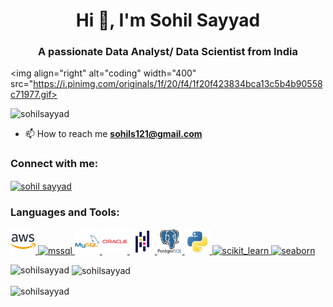 <h1 align="center">Hi 👋, I'm Sohil Sayyad</h1>
<h3 align="center">A passionate Data Analyst/ Data Scientist from India</h3>

<img align="right" alt="coding" width="400" src="https://i.pinimg.com/originals/1f/20/f4/1f20f423834bca13c5b4b90558c71977.gif>

<p align="left"> <img src="https://komarev.com/ghpvc/?username=sohilsayyad&label=Profile%20views&color=0e75b6&style=flat" alt="sohilsayyad" /> </p>

- 📫 How to reach me **sohils121@gmail.com**

<h3 align="left">Connect with me:</h3>
<p align="left">
<a href="https://linkedin.com/in/sohil sayyad" target="blank"><img align="center" src="https://raw.githubusercontent.com/rahuldkjain/github-profile-readme-generator/master/src/images/icons/Social/linked-in-alt.svg" alt="sohil sayyad" height="30" width="40" /></a>
</p>

<h3 align="left">Languages and Tools:</h3>
<p align="left"> <a href="https://aws.amazon.com" target="_blank" rel="noreferrer"> <img src="https://raw.githubusercontent.com/devicons/devicon/master/icons/amazonwebservices/amazonwebservices-original-wordmark.svg" alt="aws" width="40" height="40"/> </a> <a href="https://www.microsoft.com/en-us/sql-server" target="_blank" rel="noreferrer"> <img src="https://www.svgrepo.com/show/303229/microsoft-sql-server-logo.svg" alt="mssql" width="40" height="40"/> </a> <a href="https://www.mysql.com/" target="_blank" rel="noreferrer"> <img src="https://raw.githubusercontent.com/devicons/devicon/master/icons/mysql/mysql-original-wordmark.svg" alt="mysql" width="40" height="40"/> </a> <a href="https://www.oracle.com/" target="_blank" rel="noreferrer"> <img src="https://raw.githubusercontent.com/devicons/devicon/master/icons/oracle/oracle-original.svg" alt="oracle" width="40" height="40"/> </a> <a href="https://pandas.pydata.org/" target="_blank" rel="noreferrer"> <img src="https://raw.githubusercontent.com/devicons/devicon/2ae2a900d2f041da66e950e4d48052658d850630/icons/pandas/pandas-original.svg" alt="pandas" width="40" height="40"/> </a> <a href="https://www.postgresql.org" target="_blank" rel="noreferrer"> <img src="https://raw.githubusercontent.com/devicons/devicon/master/icons/postgresql/postgresql-original-wordmark.svg" alt="postgresql" width="40" height="40"/> </a> <a href="https://www.python.org" target="_blank" rel="noreferrer"> <img src="https://raw.githubusercontent.com/devicons/devicon/master/icons/python/python-original.svg" alt="python" width="40" height="40"/> </a> <a href="https://scikit-learn.org/" target="_blank" rel="noreferrer"> <img src="https://upload.wikimedia.org/wikipedia/commons/0/05/Scikit_learn_logo_small.svg" alt="scikit_learn" width="40" height="40"/> </a> <a href="https://seaborn.pydata.org/" target="_blank" rel="noreferrer"> <img src="https://seaborn.pydata.org/_images/logo-mark-lightbg.svg" alt="seaborn" width="40" height="40"/> </a> </p>

<p><img align="left" src="https://github-readme-stats.vercel.app/api/top-langs?username=sohilsayyad&show_icons=true&locale=en&layout=compact" alt="sohilsayyad" /></p>

<p>&nbsp;<img align="center" src="https://github-readme-stats.vercel.app/api?username=sohilsayyad&show_icons=true&locale=en" alt="sohilsayyad" /></p>

<p><img align="center" src="https://github-readme-streak-stats.herokuapp.com/?user=sohilsayyad&" alt="sohilsayyad" /></p>
